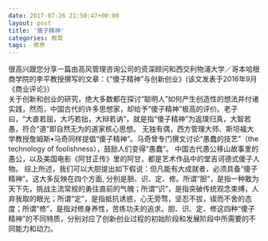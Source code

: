```yaml
---
date: 2017-07-26 21:50:47+00:00
layout: post
title: '傻子精神'
categories: 教育
tags:  修养
---
```


很高兴跟您分享一篇由高风管理咨询公司的资深顾问和西交利物浦大学／哥本哈根商学院的李平教授撰写的文章：《“傻子精神”与创新创业》(该文发表于2016年9月《商业评论》）  
关于创新和创业的研究，绝大多数都在探讨“聪明人”如何产生创造性的想法并付诸实践，然而，中国古代的许多思想家，却给予“傻子精神”极高的评价。老子曰，“大直若屈，大巧若拙，大辩若讷”，就是指“傻子精神”为返璞归真，大智若愚，符合“道”即自然无为的道家核心思想。 
无独有偶，西方管理大师、斯坦福大学教授詹姆斯•马奇同样提倡“傻子精神”。马奇曾专门撰文讨论“愚蠢的技艺”（the technology of foolishness），鼓励人们变得“愚蠢”。 
中国古代愚公移山故事里的愚公，以及美国电影《阿甘正传》里的阿甘，都是艺术作品中的堂吉诃德式傻子人物。 
综上所述，我们可以大胆提出如下假说：但凡能有大成就者，必须具备“傻子精神”。这大多反映在四个方面, 分别是胆、识、定、修。所谓“胆”，是指一种敢为天下先，挑战主流常规的勇往直前的气魄；所谓“识”，是指突破传统观念束缚，人弃我取的眼光；所谓“定”，是指抵抗诱惑，心无旁骛，坚忍不拔，锲而不舍的态度；所谓“修”，是指对修身养性，苦练功夫的追求。胆、识、定、修这四种“傻子精神”的不同特质，分别对应了创新创业过程的初始阶段和发展阶段中所需要的不同能力和动力。 
